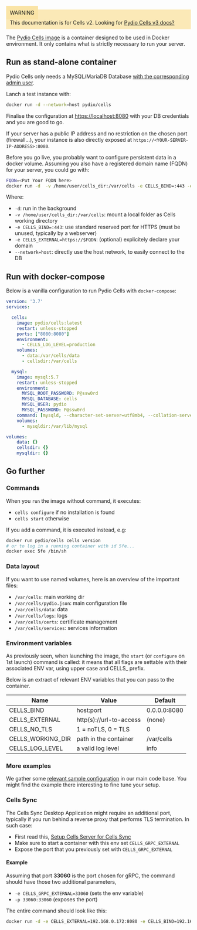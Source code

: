 
<div style="background-color: #fbe9b7;font-size: 14px;">
<span style="background-color: #fae4a6;padding: 10px;">WARNING</span>
<span style="padding: 10px;display: inline-block;">This documentation is for Cells v2. Looking for <a href="https://pydio.com/en/docs/cells/v3/quick-start">Pydio Cells v3 docs?</a></span>
</div>





The [Pydio Cells image](https://hub.docker.com/r/pydio/cells/) is a container designed to be used in Docker environment. It only contains what is strictly necessary to run your server.

## Run as stand-alone container

Pydio Cells only needs a MySQL/MariaDB Database [with the corresponding admin user](./requirements).

Lanch a test instance with:

```sh
docker run -d --network=host pydio/cells
```

Finalise the configuration at [https://localhost:8080](https://localhost:8080) with your DB credentials and you are good to go.

If your server has a public IP address and no restriction on the chosen port (firewall...), your instance is also directly exposed at `https://<YOUR-SERVER-IP-ADDRESS>:8080`.

Before you go live, you probably want to configure persistent data in a docker volume. Assuming you also have a registered domain name (FQDN) for your server, you could go with:

```sh
FQDN=<Put Your FQDN here>
docker run -d  -v /home/user/cells_dir:/var/cells -e CELLS_BIND=:443 -e CELLS_EXTERNAL=https://$FQDN --network=host pydio/cells
```

Where:

- `-d`: run in the background
- `-v /home/user/cells_dir:/var/cells`: mount a local folder as Cells working directory
- `-e CELLS_BIND=:443`: use standard reserved port for HTTPS (must be unused, typically by a webserver)
- `-e CELLS_EXTERNAL=https://$FQDN`: (optional) explicitely declare your domain
- `--network=host`: directly use the host network, to easily connect to the DB

## Run with docker-compose

Below is a vanilla configuration to run Pydio Cells with `docker-compose`:

```yaml
version: '3.7'
services:

  cells:
    image: pydio/cells:latest
    restart: unless-stopped
    ports: ["8080:8080"]
    environment:
      - CELLS_LOG_LEVEL=production
    volumes:
      - data:/var/cells/data
      - cellsdir:/var/cells

  mysql:
    image: mysql:5.7
    restart: unless-stopped
    environment:
      MYSQL_ROOT_PASSWORD: P@ssw0rd
      MYSQL_DATABASE: cells
      MYSQL_USER: pydio
      MYSQL_PASSWORD: P@ssw0rd
    command: [mysqld, --character-set-server=utf8mb4, --collation-server=utf8mb4_unicode_ci]
    volumes:
      - mysqldir:/var/lib/mysql

volumes:
    data: {}
    cellsdir: {}
    mysqldir: {}
```

## Go further

### Commands

When you `run` the image without command, it executes:

- `cells configure` if no installation is found
- `cells start` otherwise

If you add a command, it is executed instead, e.g:

```sh
docker run pydio/cells cells version
# or to log in a running container with id 5fe... 
docker exec 5fe /bin/sh
```

### Data layout

If you want to use named volumes, here is an overview of the important files:

- `/var/cells`: main working dir
- `/var/cells/pydio.json`: main configuration file
- `/var/cells/data`: data
- `/var/cells/logs`: logs
- `/var/cells/certs`: certificate management
- `/var/cells/services`: services information

### Environment variables

As previously seen, when launching the image, the `start` (or `configure` on 1st launch) command is called: it means that all flags are settable with their associated ENV var, using upper case and CELLS_ prefix.

Below is an extract of relevant ENV variables that you can pass to the container.

| Name           | Value                   | Default          |
| -------------- | ----------------------- |  ---------------- |
| CELLS_BIND     | host:port               |  0.0.0.0:8080     |
| CELLS_EXTERNAL | http(s)://url-to-access  | (none) |
| CELLS_NO_TLS   | 1 = noTLS, 0 = TLS      | 0           |
| CELLS_WORKING_DIR   | path in the container | /var/cells           |
| CELLS_LOG_LEVEL   | a valid log level | info           |

### More examples

We gather some [relevant sample configuration](https://github.com/pydio/cells/tree/master/tools/docker/compose) in our main code base. You might find the example there interesting to fine tune your setup.

### Cells Sync

The Cells Sync Desktop Application might require an additional port, typically if you run behind a reverse proxy that performs TLS termination. In such case:

- First read this, [Setup Cells Server for Cells Sync](/en/docs/kb/client-applications/setup-cells-server-cellssync)
- Make sure to start a container with this env set `CELLS_GRPC_EXTERNAL`
- Expose the port that you previously set with `CELLS_GRPC_EXTERNAL`

#### Example

Assuming that port **33060** is the port chosen for gRPC, the command should have those two additional parameters,

- `-e CELLS_GRPC_EXTERNAL=33060` (sets the env variable)
- `-p 33060:33060` (exposes the port)

The entire command should look like this:

```sh
docker run -d -e CELLS_EXTERNAL=192.168.0.172:8080 -e CELLS_BIND=192.168.0.172:8080 -e CELLS_GRPC_EXTERNAL=33060 -p 33060:33060 -p 8080:8080 pydio/cells
```

